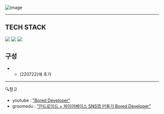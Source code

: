 
![image](https://user-images.githubusercontent.com/90320005/180350974-065a18b4-8f7b-4d87-a625-781255a54832.png)  

  
  
---  
## TECH STACK
<img src="https://img.shields.io/badge/java-007396?style=flat&logo=java&logoColor=white">  <img src="https://img.shields.io/badge/androidstudio-3DDC84?style=flat&logo=androidstudio&logoColor=white"/>  <img src="https://img.shields.io/badge/Firebase-FFCA28?style=flat&logo=Firebase&logoColor=white">  

## 구성  
* + (220722)에 추가  




---  
🔍참고  
* youtube : ["Bored Developer"](https://www.youtube.com/watch?v=IQscykPBCC4&list=PLQAhd9lzs3ycyGhmQhXaKNYcCQn_28Ems,"dd")
* groomedu : ["안드로이드 + 파이어베이스 SNS앱 만들기 Bored Developer"](https://edu.goorm.io/lecture/13523/%EC%95%88%EB%93%9C%EB%A1%9C%EC%9D%B4%EB%93%9C-%ED%8C%8C%EC%9D%B4%EC%96%B4%EB%B2%A0%EC%9D%B4%EC%8A%A4-sns%EC%95%B1-%EB%A7%8C%EB%93%A4%EA%B8%B0,"dd2")
